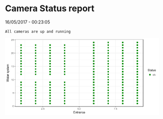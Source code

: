 Camera Status report
================
16/05/2017 - 00:23:05

    All cameras are up and running

![](camreport_files/figure-markdown_github/unnamed-chunk-2-1.png)
